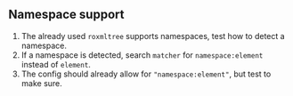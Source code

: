## Namespace support
1. The already used `roxmltree` supports namespaces, test how to detect a namespace.
2. If a namespace is detected, search `matcher` for `namespace:element` instead of `element`. 
3. The config should already allow for `"namespace:element"`, but test to make sure.
